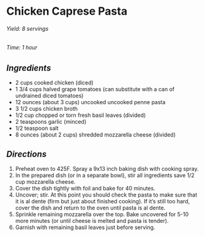 # Chicken Caprese Pasta

######  Yield: 8 servings
######  Time:  1 hour

##  *Ingredients*

- 2 cups cooked chicken (diced)
- 1 3/4 cups halved grape tomatoes (can substitute with a can of undrained diced tomatoes)
- 12 ounces (about 3 cups) uncooked uncooked penne pasta
- 3 1/2 cups chicken broth
- 1/2 cup chopped or torn fresh basil leaves (divided)
- 2 teaspoons garlic (minced)
- 1/2 teaspoon salt
- 8 ounces (about 2 cups) shredded mozzarella cheese (divided)

##  *Directions*
1. Preheat oven to 425F. Spray a 9x13 inch baking dish with cooking spray.
2. In the prepared dish (or in a separate bowl), stir all ingredients save 1/2 cup mozzarella cheese.
3. Cover the dish tightly with foil and bake for 40 minutes.
4. Uncover; stir. At this point you should check the pasta to make sure that it is al dente (firm but just about finished cooking). If it’s still too hard, cover the dish and return to the oven until pasta is al dente.
5. Sprinkle remaining mozzarella over the top. Bake uncovered for 5-10 more minutes (or until cheese is melted and pasta is tender).
6. Garnish with remaining basil leaves just before serving.